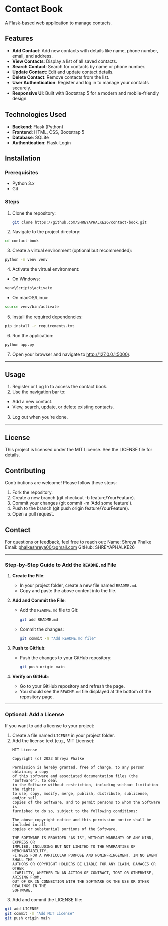 # Contact Book

A Flask-based web application to manage contacts.

## Features
- **Add Contact**: Add new contacts with details like name, phone number, email, and address.
- **View Contacts**: Display a list of all saved contacts.
- **Search Contact**: Search for contacts by name or phone number.
- **Update Contact**: Edit and update contact details.
- **Delete Contact**: Remove contacts from the list.
- **User Authentication**: Register and log in to manage your contacts securely.
- **Responsive UI**: Built with Bootstrap 5 for a modern and mobile-friendly design.

## Technologies Used
- **Backend**: Flask (Python)
- **Frontend**: HTML, CSS, Bootstrap 5
- **Database**: SQLite
- **Authentication**: Flask-Login

## Installation

### Prerequisites
- Python 3.x
- Git

### Steps
1. Clone the repository:
   ```bash
   git clone https://github.com/SHREYAPHALKE26/contact-book.git
   ```
2. Navigate to the project directory:
```bash
cd contact-book
```
3. Create a virtual environment (optional but recommended):
```bash
python -m venv venv
```
4. Activate the virtual environment:
- On Windows:
```bash
venv\Scripts\activate
```
- On macOS/Linux:
```bash
source venv/bin/activate
```
5. Install the required dependencies:
```bash
pip install -r requirements.txt
```
6. Run the application:
```bash
python app.py
```
7. Open your browser and navigate to http://127.0.0.1:5000/.
---
## Usage
1. Register or Log In to access the contact book.
2. Use the navigation bar to:
  - Add a new contact.
  - View, search, update, or delete existing contacts.
3. Log out when you're done.
---
## License
This project is licensed under the MIT License. See the LICENSE file for details.

## Contributing
Contributions are welcome! Please follow these steps:
1. Fork the repository.
2. Create a new branch (git checkout -b feature/YourFeature).
3. Commit your changes (git commit -m 'Add some feature').
4. Push to the branch (git push origin feature/YourFeature).
5. Open a pull request.

## Contact
For questions or feedback, feel free to reach out:
Name: Shreya Phalke
Email: phalkeshreya00@gmail.com
GitHub: SHREYAPHALKE26

---

### **Step-by-Step Guide to Add the `README.md` File**

1. **Create the File**:
   - In your project folder, create a new file named `README.md`.
   - Copy and paste the above content into the file.

2. **Add and Commit the File**:
   - Add the `README.md` file to Git:
     ```bash
     git add README.md
     ```
   - Commit the changes:
     ```bash
     git commit -m "Add README.md file"
     ```

3. **Push to GitHub**:
   - Push the changes to your GitHub repository:
     ```bash
     git push origin main
     ```

4. **Verify on GitHub**:
   - Go to your GitHub repository and refresh the page.
   - You should see the `README.md` file displayed at the bottom of the repository page.

---

### **Optional: Add a License**
If you want to add a license to your project:
1. Create a file named `LICENSE` in your project folder.
2. Add the license text (e.g., MIT License):
   ```plaintext
   MIT License

   Copyright (c) 2023 Shreya Phalke

   Permission is hereby granted, free of charge, to any person obtaining a copy
   of this software and associated documentation files (the "Software"), to deal
   in the Software without restriction, including without limitation the rights
   to use, copy, modify, merge, publish, distribute, sublicense, and/or sell
   copies of the Software, and to permit persons to whom the Software is
   furnished to do so, subject to the following conditions:

   The above copyright notice and this permission notice shall be included in all
   copies or substantial portions of the Software.

   THE SOFTWARE IS PROVIDED "AS IS", WITHOUT WARRANTY OF ANY KIND, EXPRESS OR
   IMPLIED, INCLUDING BUT NOT LIMITED TO THE WARRANTIES OF MERCHANTABILITY,
   FITNESS FOR A PARTICULAR PURPOSE AND NONINFRINGEMENT. IN NO EVENT SHALL THE
   AUTHORS OR COPYRIGHT HOLDERS BE LIABLE FOR ANY CLAIM, DAMAGES OR OTHER
   LIABILITY, WHETHER IN AN ACTION OF CONTRACT, TORT OR OTHERWISE, ARISING FROM,
   OUT OF OR IN CONNECTION WITH THE SOFTWARE OR THE USE OR OTHER DEALINGS IN THE
   SOFTWARE.
   ```
3. Add and commit the LICENSE file:
```bash
git add LICENSE
git commit -m "Add MIT License"
git push origin main
```
